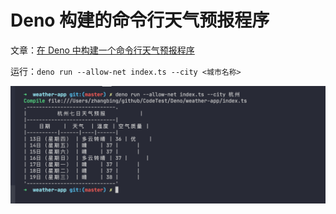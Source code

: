 # Deno 构建的命令行天气预报程序

文章：[在 Deno 中构建一个命令行天气预报程序](在Deno中构建一个命令行天气预报程序)

运行：`deno run --allow-net index.ts --city <城市名称>`

![](./screenshot.png)
